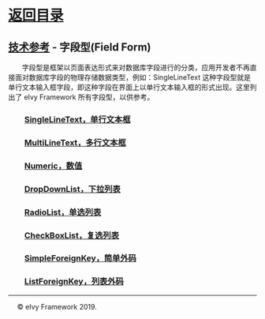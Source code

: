 # [返回目录](../README.html)

## [技术参考](Index.html) - 字段型(Field Form)

&emsp;&emsp;字段型是框架以页面表达形式来对数据库字段进行的分类，应用开发者不再直接面对数据库字段的物理存储数据类型，例如：SingleLineText 这种字段型就是单行文本输入框字段，即这种字段在界面上以单行文本输入框的形式出现。这里列出了 eIvy Framework 所有字段型，以供参考。  

### &emsp;&emsp;[SingleLineText，单行文本框](FieldForm/SingleLineText.html)

### &emsp;&emsp;[MultiLineText，多行文本框](FieldForm/MultiLineText.html)

### &emsp;&emsp;[Numeric，数值](FieldForm/Numeric.html)

### &emsp;&emsp;[DropDownList，下拉列表](FieldForm/DropDownList.html)

### &emsp;&emsp;[RadioList，单选列表](FieldForm/RadioList.html)

### &emsp;&emsp;[CheckBoxList，复选列表](FieldForm/CheckBoxList.html)

### &emsp;&emsp;[SimpleForeignKey，简单外码](FieldForm/SimpleForeignKey.html)

### &emsp;&emsp;[ListForeignKey，列表外码](FieldForm/ListForeignKey.html)

---
&emsp; &copy; eIvy Framework 2019.
